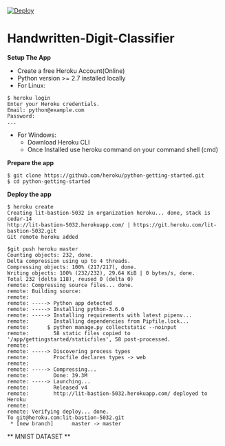 [![Deploy](https://www.herokucdn.com/deploy/button.svg)](https://digit-identify.herokuapp.com/)

# Handwritten-Digit-Classifier

**Setup The App**
- Create a free Heroku Account(Online)
- Python version >= 2.7 installed locally
- For Linux:
```
$ heroku login
Enter your Heroku credentials.
Email: python@example.com
Password:
...
```
- For Windows:
  - Download Heroku CLI
  - Once Installed use heroku command on your command shell (cmd)

**Prepare the app**

```
$ git clone https://github.com/heroku/python-getting-started.git
$ cd python-getting-started
```

**Deploy the app**

```
$ heroku create
Creating lit-bastion-5032 in organization heroku... done, stack is cedar-14
http://lit-bastion-5032.herokuapp.com/ | https://git.heroku.com/lit-bastion-5032.git
Git remote heroku added

```

```
$git push heroku master
Counting objects: 232, done.
Delta compression using up to 4 threads.
Compressing objects: 100% (217/217), done.
Writing objects: 100% (232/232), 29.64 KiB | 0 bytes/s, done.
Total 232 (delta 118), reused 0 (delta 0)
remote: Compressing source files... done.
remote: Building source:
remote:
remote: -----> Python app detected
remote: -----> Installing python-3.6.0
remote: -----> Installing requirements with latest pipenv...
remote:        Installing dependencies from Pipfile.lock...
remote:      $ python manage.py collectstatic --noinput
remote:        58 static files copied to '/app/gettingstarted/staticfiles', 58 post-processed.
remote:
remote: -----> Discovering process types
remote:        Procfile declares types -> web
remote:
remote: -----> Compressing...
remote:        Done: 39.3M
remote: -----> Launching...
remote:        Released v4
remote:        http://lit-bastion-5032.herokuapp.com/ deployed to Heroku
remote:
remote: Verifying deploy... done.
To git@heroku.com:lit-bastion-5032.git
 * [new branch]      master -> master

```

** MNIST DATASET **
